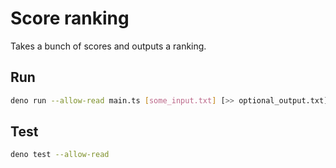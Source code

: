 # Score ranking

Takes a bunch of scores and outputs a ranking.

## Run

```sh
deno run --allow-read main.ts [some_input.txt] [>> optional_output.txt]
```

## Test

```sh
deno test --allow-read
```
